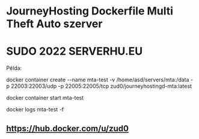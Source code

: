 # JourneyHosting Dockerfile Multi Theft Auto szerver

# SUDO                 2022              SERVERHU.EU

Példa:

  docker container create --name mta-test -v /home/asd/servers/mta:/data -p 22003:22003/udp -p 22005:22005/tcp zud0/journeyhostingd-mta:latest 
  
  docker container start mta-test 
  
  docker logs mta-test -f
  
  
  ## https://hub.docker.com/u/zud0
